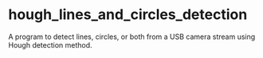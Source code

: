 # hough_lines_and_circles_detection
A program to detect lines, circles, or both from a USB camera stream using Hough detection method.
